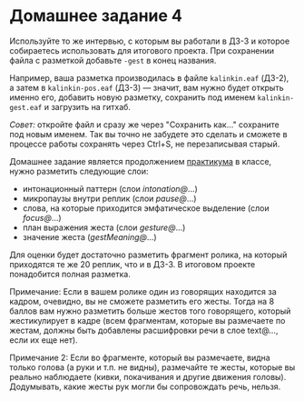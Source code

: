 # Домашнее задание 4

Используйте то же интервью, с которым вы работали в ДЗ-3 и которое собираетесь использовать для итогового проекта. При сохранении файла с разметкой добавьте `-gest` в конец названия.

Например, ваша разметка производилась в файле `kalinkin.eaf` (ДЗ-2), а затем в `kalinkin-pos.eaf` (ДЗ-3) — значит, вам нужно будет открыть именно его, добавить новую разметку, сохранить под именем `kalinkin-gest.eaf` и загрузить на гитхаб.

*Совет:* откройте файл и сразу же через "Сохранить как..." сохраните под новым именем. Так вы точно не забудете это сделать и сможете в процессе работы сохранять через Ctrl+S, не перезаписывая старый.


Домашнее задание является продолжением [практикума](practicum-elan-intonation.md) в классе, нужно разметить следующие слои:  
* интонационный паттерн (слои _intonation@_...)  
* микропаузы внутри реплик (слои _pause@_...)  
* слова, на которые приходится эмфатическое выделение (слои _focus@_...)  
* план выражения жеста (слои _gesture@_...)  
* значение жеста (_gestMeaning@_...)  

Для оценки будет достаточно разметить фрагмент ролика, на который приходятся те же 20 реплик, что и в ДЗ-3. В итоговом проекте понадобится полная разметка.

Примечание: Если в вашем ролике один из говорящих находится за кадром, очевидно, вы не сможете разметить его жесты. Тогда на 8 баллов вам нужно разметить 
больше жестов того говорящего, который жестикулирует в кадре (всем фрагментам, которые вы размечаете по жестам, должны быть добавлены расшифровки речи в слое text@..., если их еще нет).  

Примечание 2: Если во фрагменте, который вы размечаете, видна только голова (а руки и т.п. не видны), размечайте те жесты, которые вы реально наблюдаете (кивки, покачивания и другие движения головы).
Додумывать, какие жесты рук могли бы сопровождать речь, нельзя.  

